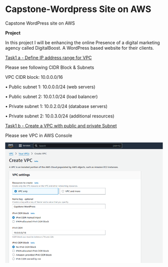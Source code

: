 # Capstone-Wordpress Site on AWS
Capstone WordPress site on AWS


**Project**

In this project I will be enhancing the online Presence of a digital marketing agency called DigitalBoost. A WordPress based website for their clients.

<ins>Task1 a - Define IP address range for VPC</ins>

Please see following CIDR Block & Subnets

VPC CIDR block: 10.0.0.0/16

•	Public subnet 1: 10.0.0.0/24 (web servers)

•	Public subnet 2: 10.0.1.0/24 (load balancer)

•	Private subnet 1: 10.0.2.0/24 (database servers)

•	Private subnet 2: 10.0.3.0/24 (additional resources)

<ins>Task1 b - Create a VPC with public and private Subnet</ins>

Please see VPC in AWS Console

![project-directory](images/Screenshot1.png)

